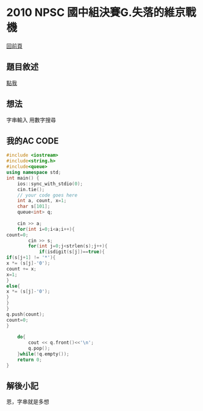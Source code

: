 # 2010 NPSC 國中組決賽G.失落的維京戰機
[回前頁](https://whaleon120.github.io/blogs/info/main)
## 題目敘述
[點我](http://www.tcgs.tc.edu.tw:1218/ShowProblem?problemid=g078)
## 想法
字串輸入 用數字搜尋
## 我的AC CODE
``` cpp
#include <iostream>                
#include<string.h>                
#include<queue>                
using namespace std;                
int main() {                
    ios::sync_with_stdio(0);                
    cin.tie();                
    // your code goes here                
    int a, count, x=1;                
    char s[101];                
    queue<int> q;                
                
    cin >> a;                
    for(int i=0;i<a;i++){     
count=0;               
        cin >> s;                
        for(int j=0;j<strlen(s);j++){    
            if(isdigit(s[j])==true){    
if(s[j+1] != '*'){    
x *= (s[j]-'0');    
count += x;    
x=1;    
}    
else{    
x *= (s[j]-'0');    
}    
}    
}    
q.push(count);    
count=0;    
}            
                  
    do{                
        cout << q.front()<<'\n';                
        q.pop();                
    }while(!q.empty());                
    return 0;                
}                

``` 
## 解後小記
恩，字串就是多想  
